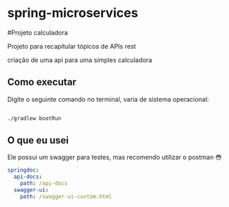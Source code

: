 # spring-microservices

#Projeto calculadora

  Projeto para recapitular tópicos de APIs rest
  
  criação de uma api para uma simples calculadora
  

## Como executar

  Digite o seguinte comando no terminal, varia de sistema operacional:
  
  ~~~ bash
  
  ./gradlew bootRun
  
  ~~~
  
## O que eu usei

  Ele possui um swagger para testes, mas recomendo utilizar o postman 😳
  
  ~~~ yaml
  springdoc:
    api-docs:
      path: /api-docs
    swagger-ui:
      path: /swagger-ui-custom.html
  ~~~
